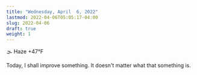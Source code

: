 ```yaml
---
title: "Wednesday, April  6, 2022"
lastmod: 2022-04-06T05:05:17-04:00
slug: 2022-04-06
draft: true
weight: 1
---
```


🌫  Haze +47°F

Today, I shall improve something. It doesn't matter what that something is.

[//]: # "Exported with love from a post written in Org mode"
[//]: # "- https://github.com/kaushalmodi/ox-hugo"
